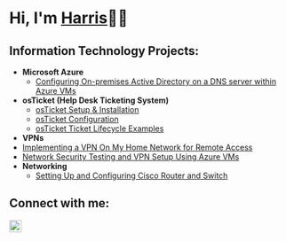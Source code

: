 <h1>Hi, I'm <a href="https://www.linkedin.com/in/harriscarson">Harris</a>👋🏼</h1>

<h2> Information Technology Projects:</h2>

- <b>Microsoft Azure</b>
  - [Configuring On-premises Active Directory on a DNS server within Azure VMs](https://github.com/harriscarson1/Setting-Up-Active-Directory)
  <!----- [Configuring and Testing File Share Permissions in Active Directory](https://github.com/harriscarson1/File-Permissions)----!>
  <!---- [Network Security Groups (NSGs) and Inspecting Network Protocols](https://github.com/harriscarson1/NSGs-and-Network-Protocols)----!>
- <b>osTicket (Help Desk Ticketing System)</b>
  - [osTicket Setup & Installation](https://github.com/harriscarson1/OsTicket-Setup)
  - [osTicket Configuration](https://github.com/harriscarson1/OsTicket-Configuration)
  - [osTicket Ticket Lifecycle Examples](https://github.com/harriscarson1/OsTicket-Ticket-Lifecycle)
- <b>VPNs</b>
 - [Implementing a VPN On My Home Network for Remote Access](https://github.com/harriscarson1/Setting-up-Tailscale-VPN-on-Home-Lab)
  - [Network Security Testing and VPN Setup Using Azure VMs](https://github.com/harriscarson1/VPNs)
- <b>Networking</b>
   - [Setting Up and Configuring Cisco Router and Switch](https://github.com/harriscarson1/Setting-Up-and-Configuring-Cisco-Router-and-Switch/tree/main)

 
<h2>Connect with me:</h2>


[<img align="left" width="22px" src="https://cdn.jsdelivr.net/npm/simple-icons@v3/icons/linkedin.svg" />][linkedin]




[linkedin]: https://linkedin.com/in/harriscarson
